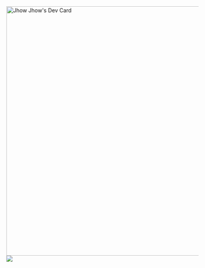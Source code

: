<div>
<a href="https://app.daily.dev/jhonkbr"><img src="https://api.daily.dev/devcards/v2/d7RYKsXONA5fVgRIG68Dq.png?r=4im&type=wide" width="652" alt="Jhow Jhow's Dev Card"/></a>
<div>
  <div>
    <img align="center" src="https://github-readme-stats.vercel.app/api/top-langs/?username=JhonataCandido&layout=compact&theme=dracula&count_private=true" />
  </div>
</div>
</div>
